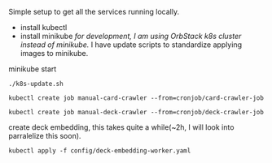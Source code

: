 Simple setup to get all the services running locally.

- install kubectl 
- install minikube
*for development, I am using OrbStack k8s cluster instead of minikube.* I have update scripts to standardize applying images to minikube.

minikube start

`./k8s-update.sh`

`kubectl create job manual-card-crawler --from=cronjob/card-crawler-job`

`kubectl create job manual-deck-crawler --from=cronjob/deck-crawler-job`

create deck embedding, this takes quite a while(~2h, I will look into parralelize this soon).

`kubectl apply -f config/deck-embedding-worker.yaml`